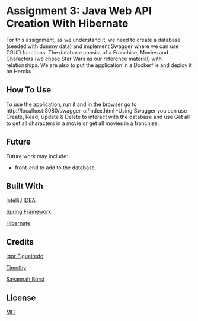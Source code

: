 # Assignment 3: Java Web API Creation With Hibernate

For this assignment, as we understand it, we need to create a database (seeded with dummy data)
and implement Swagger where we can use CRUD functions. The database consist of a Franchise, Movies and Characters (we
chose Star Wars as our reference material) with relationships.
We are also to put the application in a Dockerfile and deploy it on Heroku

## How To Use

To use the application, run it and in the browser go to http://localhost:8080/swagger-ui/index.html
-Using Swagger you can use Create, Read, Update & Delete to interact with the database and use
Get all to get all characters in a movie or get all movies in a franchise.

## Future
Future work may include:
- front-end to add to the database.

## Built With
[IntelliJ IDEA](https://www.jetbrains.com/idea/)

[Spring Framework](https://spring.io/)

[Hibernate](https://hibernate.org/)

## Credits
[Igor Figueiredo](https://github.com/Igor-GF)

[Timothy](https://github.com/TimothyBlom)

[Savannah Borst](https://github.com/savannah-borst)

## License
[MIT](https://choosealicense.com/licenses/mit/)